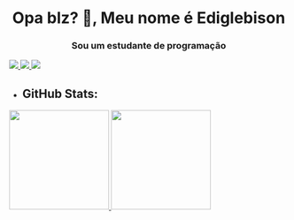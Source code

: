 
<h1 align="center">Opa blz? 👋, Meu nome é Ediglebison</h1>
<h3 align="center">Sou um estudante de programação</h3>

<p align="left">
</p>

 <div>
  <a href="https://www.linkedin.com/in/Ediglebison" target="_blank">
    <img src="https://img.shields.io/badge/-LinkedIn-%230077B5?style=for-the-badge&logo=linkedin&logoColor=white">
  </a>
  <a href = "mailto: ediglebison@gmail.com" target="_blank">
    <img src="https://img.shields.io/badge/-Gmail-%23E94134?style=for-the-badge&logo=gmail&logoColor=white">
  </a>
  <a href = "https://ediglebison.github.io/" target="_blank">
   <img src="https://img.shields.io/badge/-GitHub.io-black?style=for-the-badge&logo=GitHub&logoColor=white">
  </a>
 </div>
 
- ## GitHub Stats:
<div>
 <a href="https://github.com/Ediglebison">
  <img height="180em" src="https://github-readme-stats.vercel.app/api?username=Ediglebison&show_icons=true&theme=gotham&include_all_commits=true&count_private=true"/>
  <img height="180em" src="https://github-readme-stats.vercel.app/api/top-langs/?username=Ediglebison&layout=compact&langs_count=16&theme=gotham"/>
 <a/>
</div>
